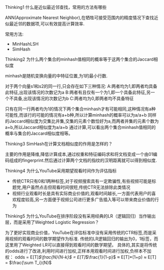 Thinking1 什么是近似最近邻查找，常用的方法有哪些

ANN(Approximate Nearest Neighbor),在牺牲可接受范围内的精度情况下查找近似最近邻的数据项,可以有效提高计算效率.

常用方法:
* MinHashLSH
* SimHash

Thinking2 为什么两个集合的minhash值相同的概率等于这两个集合的Jaccard相似度

minhash是随机变换向量的中特征位置,为1的最小行数.

对于两个向量s1和s2的同一行,只会存在如下三种情况:
A:两者均为1,即两者均具备此特征,出现该情况的次数记为a
B:两者有且仅有一个为1,即一个具备此特征,另一个不具备,出现该情况的次数记为b
C:两者均为0,即两者均不具备特征

只有在同一行两者均为1的情况下两个集合minhash才有可能相同,这种情况有a种可能性,而该行的可能的情况有a+b种,所以计算minhash的概率可以为a/a+b
同样的Jaccard相似度为交集比并集,交集的元素个数恰好为a,而两者并集的元素个数为a+b,所以Jaccard相似度为a/a+b
通过计算,可以看出两个集合minhash值相同的概率与集合的Jaccard相似度相等。

Thinking3 SimHash在计算文档相似度的作用是怎样的？

主要的作用是降维,降低计算成本,通过权重和特征编码求和将文档变成一个由01编码组成的fingerprint.然后通过计算两个文档的指纹的汉明距离就可以得到相似度.

Thinking4 为什么YouTube采用期望观看时间作为评估指标

* 传统CTR只有0和1两种标签,对于视频搜索具有一定欺骗性,有些视频可能是标题党,用户虽然点击但观看时间很短,传统CTR无法排除此类情况
* 视频行业观看时长是具有实际商业价值的,观看时间越长,一方面代表用户的喜欢程度较高,另一方面便于视频公司进行更多广告插入等可以带来商业价值的行为

Thinking5 为什么YouTube在排序阶段没有采用经典的LR（逻辑回归）当作输出层，而是采用了Weighted Logistic Regression？

为了更好实现商业价值，YouTube在评估标准中没有采用传统的CTR标签,而是采用视频的观看时间的数学期望作为标准.
传统的LR逻辑回归的输出为0，1标签，而这里用了Weighted LR可以直接得到观看时间的数学期望。
具体的,其实是将传统的odds进行了改进,利用时间进行加权,正样本用观看时间进行加权,负样本不加权：
odds = E[T]*$\frac{N}{N-k}$ = E[T]*$\frac{1}{1-p}$ $\approx$ E[T]*(1+p) $\approx$ E[T] =  $\frac{\sum T_i}{N}$


